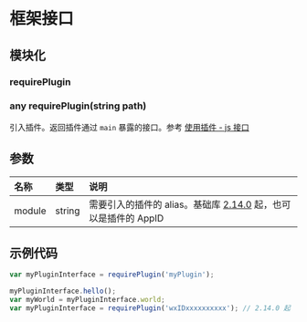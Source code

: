 # 框架接口

## 模块化

### requirePlugin

### any requirePlugin(string path)



引入插件。返回插件通过 `main` 暴露的接口。参考 [使用插件 - js 接口](https://developers.weixin.qq.com/miniprogram/dev/framework/plugin/using.html#js-接口)

## 参数

| 名称   | 类型   | 说明                                                         |
| :----- | :----- | :----------------------------------------------------------- |
| module | string | 需要引入的插件的 alias。基础库 [2.14.0](https://developers.weixin.qq.com/miniprogram/dev/framework/compatibility.html) 起，也可以是插件的 AppID |

## 示例代码

```javascript
var myPluginInterface = requirePlugin('myPlugin');

myPluginInterface.hello();
var myWorld = myPluginInterface.world;
var myPluginInterface = requirePlugin('wxIDxxxxxxxxxx'); // 2.14.0 起
```